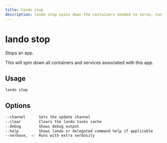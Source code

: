 ```yaml
---
title: lando stop
description: lando stop spins down the containers needed to serve, run and develop your application.
---
```


# lando stop

Stops an app.

This will spin down all containers and services associated with this app.

## Usage

```sh
lando stop
```

## Options

```sh
--channel      Sets the update channel                                                  [array] [choices: "edge", "none", "stable"]
--clear        Clears the lando tasks cache                                                                               [boolean]
--debug        Shows debug output                                                                                         [boolean]
--help         Shows lando or delegated command help if applicable                                                        [boolean]
--verbose, -v  Runs with extra verbosity                                                                                    [count]
```
